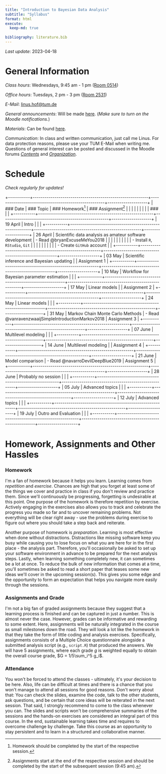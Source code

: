 ```yaml
---
title: "Introduction to Bayesian Data Analysis"
subtitle: "Syllabus"
format: html
execute: 
  keep-md: true
  
bibliography: literature.bib
---
```




*Last update*: 2023-04-18

# General Information

*Class hours*: Wednesdays, 9:45 am - 1 pm ([Room 0514](https://portal.mytum.de/campus/roomfinder/roomfinder_viewmap?mapid=193&roomid=0514@0505))

*Office hours*: Tuesdays, 2 pm - 3 pm ([Room 2531](https://portal.mytum.de/campus/roomfinder/roomfinder_viewmap?mapid=196&roomid=2531@0505))

*E-Mail*: [linus.hof\@tum.de](mailto:linus.hof@tum.de)

*General announcements*: Will be made [here](https://www.moodle.tum.de/mod/forum/view.php?id=2429843).
(*Make sure to turn on the Moodle notifications.*)

*Materials*: Can be found [here](https://github.com/linushof/BayesIntro).

*Communication*: In class and written communication, just call me Linus.
For data protection reasons, please use your TUM E-Mail when writing me.
Questions of general interest can be posted and discussed in the Moodle forums [*Contents*](https://www.moodle.tum.de/mod/forum/view.php?id=2569419) and [*Organization*](https://www.moodle.tum.de/mod/forum/view.php?id=2569420).

# Schedule

*Check regularly for updates!*

+-----------+----------------------------------------------------------+------------------------------------------------------+--------------------+
| ### Date  | ### Topic                                                | ### Homework[^1]                                     | ### Assignment[^2] |
|           |                                                          |                                                      |                    |
|           |                                                          | ###                                                  |                    |
+-----------+----------------------------------------------------------+------------------------------------------------------+--------------------+
| 19 April  | Intro                                                    |                                                      |                    |
+-----------+----------------------------------------------------------+------------------------------------------------------+--------------------+
| 26 April  | Scientific data analysis as amateur software development | -   Read @bryanExcuseMeYou2018                       |                    |
|           |                                                          |                                                      |                    |
|           |                                                          | -   Install `R`, `RStudio`, `Git`                    |                    |
|           |                                                          |                                                      |                    |
|           |                                                          | -   Create `GitHub` account                          |                    |
+-----------+----------------------------------------------------------+------------------------------------------------------+--------------------+
| 03 May    | Scientific inference and Bayesian updating               |                                                      | Assignment 1       |
+-----------+----------------------------------------------------------+------------------------------------------------------+--------------------+
| 10 May    | Workflow for Bayesian parameter estimation               |                                                      |                    |
+-----------+----------------------------------------------------------+------------------------------------------------------+--------------------+
| 17 May    | Linear models                                            |                                                      | Assignment 2       |
+-----------+----------------------------------------------------------+------------------------------------------------------+--------------------+
| 24 May    | Linear models                                            |                                                      |                    |
+-----------+----------------------------------------------------------+------------------------------------------------------+--------------------+
| 31 May    | Markov Chain Monte Carlo Methods                         | -   Read @vanravenzwaaijSimpleIntroductionMarkov2018 | Assignment 3       |
+-----------+----------------------------------------------------------+------------------------------------------------------+--------------------+
| 07 June   | Multilevel modeling                                      |                                                      |                    |
+-----------+----------------------------------------------------------+------------------------------------------------------+--------------------+
| 14 June   | Multilevel modeling                                      |                                                      | Assignment 4       |
+-----------+----------------------------------------------------------+------------------------------------------------------+--------------------+
| 21 June   | Model comparison                                         | -   Read @navarroDevilDeepBlue2019                   | Assignment 5       |
+-----------+----------------------------------------------------------+------------------------------------------------------+--------------------+
| 28 June   | Probably no session                                      |                                                      |                    |
+-----------+----------------------------------------------------------+------------------------------------------------------+--------------------+
| 05 July   | Advanced topics                                          |                                                      |                    |
+-----------+----------------------------------------------------------+------------------------------------------------------+--------------------+
| 12 July   | Advanced topics                                          |                                                      |                    |
+-----------+----------------------------------------------------------+------------------------------------------------------+--------------------+
| 19 July   | Outro and Evaluation                                     |                                                      |                    |
+-----------+----------------------------------------------------------+------------------------------------------------------+--------------------+

[^1]: Homework should be completed by the start of the respective session.

[^2]: Assignments start at the end of the respective session and should be completed by the start of the subsequent session (9:45 am).

# Homework, Assignments and Other Hassles

### Homework

I'm a fan of homework because it helps you learn.
Learning comes from *repetition* and *exercise*.
Chances are high that you forget at least some of the things we cover and practice in class if you don't review and practice them.
Since we'll continuously be progressing, forgetting is undesirable at this point.
One purpose of the homework is therefore repetition by exercise.
Actively engaging in the exercises also allows you to track and celebrate the progress you made so far and to uncover remaining problems.
Not everything will be clear right away - use the problems during exercise to figure out where you should take a step back and reiterate.

Another purpose of homework is *preparation*.
Learning is most effective when done without distractions.
Distractions like missing software keep you busy while causing you to lose focus on what you are here for in the first place - the analysis part.
Therefore, you'll occasionally be asked to set up your software environment in advance to be prepared for the next analysis steps.
Lastly, when learning something completely new, it can sometimes be a lot at once.
To reduce the bulk of new information that comes at a time, you'll sometimes be asked to read a short paper that teases some new ideas we'll cover in the upcoming session(s).
This gives you some edge and the opportunity to form an expectation that helps you navigate more easily through the sessions.

### Assignments and Grade

I'm not a big fan of graded assignments because they suggest that a learning process is finished and can be captured in just a number.
This is almost never the case.
However, grades can be informative and rewarding to some extent.
Here, assignments will be naturally integrated in the course as small milestones down the road.
They will look a lot like the homework in that they take the form of little coding and analysis exercises.
Specifically, assignments consists of a Multiple Choice questionnaire alongside a submitted analysis script (e.g., `script.R`) that produced the answers.
We will have $5$ assignments, where each grade $g$ is weighted equally to obtain the overall course grade, $G = 1/5\sum_i^5 g_i$.

### Attendance

You won't be forced to attend the classes - ultimately, it's your decision to be here.
Also, life can be difficult at times and there is a chance that you won't manage to attend all sessions for good reasons.
Don't worry about that: You can check the slides, examine the code, talk to the other students, ask questions, and be certain that core ideas will be reiterated in the next session.
That said, I strongly recommend to come to the class whenever you can.
The slides and scripts won't be comprehensive summaries of the sessions and the hands-on exercises are considered an integral part of this course.
In the end, sustainable learning takes time and requires to overcome challenge by challenge.
Take this course as an opportunity to stay persistent and to learn in a structured and collaborative manner.
